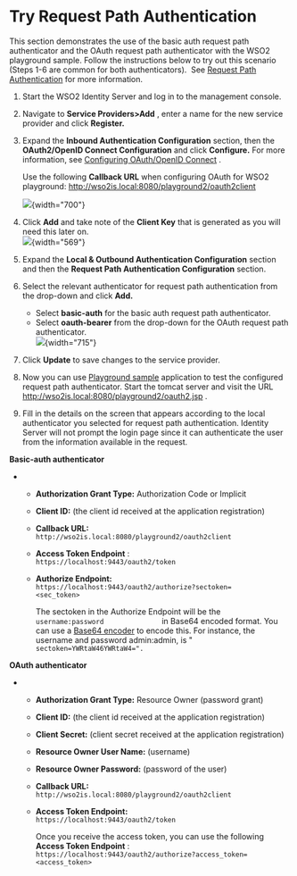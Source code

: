 # Try Request Path Authentication

This section demonstrates the use of the basic auth request path
authenticator and the OAuth request path authenticator with the WSO2
playground sample. Follow the instructions below to try out this
scenario (Steps 1-6 are common for both authenticators).  See [Request
Path Authentication](_Request_Path_Authentication_) for more
information.

1.  Start the WSO2 Identity Server and log in to the management console.
2.  Navigate to **Service Providers\>Add** , enter a name for the new
    service provider and click **Register.**
3.  Expand the **Inbound Authentication Configuration** section, then
    the **OAuth2/OpenID Connect Configuration** and click **Configure.**
    For more information, see [Configuring OAuth/OpenID
    Connect](_Configuring_OAuth2-OpenID_Connect_Single-Sign-On_) .

    Use the following **Callback URL** when configuring OAuth for WSO2
    playground: http://wso2is.local:8080/playground2/oauth2client

    ![](attachments/103329962/103329963.png){width="700"}

4.  Click **Add** and take note of the **Client Key** that is generated
    as you will need this later on.  
    ![](attachments/103329962/103329967.png){width="569"}
5.  Expand the **Local & Outbound Authentication Configuration** section
    and then the **Request Path Authentication Configuration** section.
6.  Select the relevant authenticator for request path authentication
    from the drop-down and click **Add.**
    -   Select **basic-auth** for the basic auth request path
        authenticator.
    -   Select **oauth-bearer** from the drop-down for the OAuth request
        path authenticator.  
        ![](attachments/103329962/103329965.png){width="715"}
7.  Click **Update** to save changes to the service provider.
8.  Now you can use [Playground
    sample](https://docs.wso2.com/display/IS540/OAuth+2.0+with+WSO2+Playground)
    application to test the configured request path authenticator. Start
    the tomcat server and visit the URL
    http://wso2is.local:8080/playground2/oauth2.jsp .
9.  Fill in the details on the screen that appears according to the
    local authenticator you selected for request path authentication.
    Identity Server will not prompt the login page since it can
    authenticate the user from the information available in the request.

**Basic-auth authenticator**

-   -   **Authorization Grant Type:** Authorization Code or Implicit
    -   **Client ID:** (the client id received at the application
        registration)
    -   **Callback URL:**
        `                               http://wso2is.local:8080/playground2/oauth2client                             `

    -   **Access Token Endpoint** :
        `               https://localhost:9443/oauth2/token              `

    -   **Authorize Endpoint:**
        `                               https://localhost:9443/oauth2/authorize?sectoken=                              <sec_token>              `

        The sectoken in the Authorize Endpoint will be the
        `                username:password               ` in Base64
        encoded format. You can use a [Base64
        encoder](https://www.base64encode.org/) to encode this. For
        instance, the username and password admin:admin, is "
        `                sectoken=YWRtaW46YWRtaW4=".               `

**OAuth authenticator**

-   -   **Authorization Grant Type:** Resource Owner (password grant)
    -   **Client ID:** (the client id received at the application
        registration)
    -   **Client Secret:** (client secret received at the application
        registration)
    -   **Resource Owner User Name:** (username)
    -   **Resource Owner Password:** (password of the user)
    -   **Callback URL:**
        `                               http://wso2is.local:8080/playground2/oauth2client                             `

    -   **Access Token Endpoint:**
        `                               https://localhost:9443/oauth2/token                             `

        Once you receive the access token, you can use the following
        **Access Token Endpoint** :
        `                                 https://localhost:9443/oauth2/authorize?access_token=                                <access_token>               `
